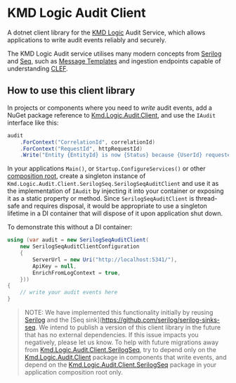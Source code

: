 # KMD Logic Audit Client

A dotnet client library for the [KMD Logic](https://console.kmdlogic.io/) Audit Service, which allows applications to write audit events reliably and securely.

The KMD Logic Audit service utilises many modern concepts from [Serilog](https://serilog.net/) and [Seq](https://getseq.net/), such as [Message Templates](https://messagetemplates.org/) and ingestion endpoints capable of understanding [CLEF](https://docs.getseq.net/docs/posting-raw-events).

## How to use this client library

In projects or components where you need to *write* audit events, add a NuGet package reference to [Kmd.Logic.Audit.Client](https://www.nuget.org/packages/Kmd.Logic.Audit.Client), and use the `IAudit` interface like this:

```csharp
audit
    .ForContext("CorrelationId", correlationId)
    .ForContext("RequestId", httpRequestId)
    .Write("Entity {EntityId} is now {Status} because {UserId} requested it", domainEntity.Id, domainEntity.Status, currentUserId);
```

In your applications `Main()`, or `Startup.ConfigureServices()` or other [composition root](http://blog.ploeh.dk/2011/07/28/CompositionRoot/), create a singleton instance of `Kmd.Logic.Audit.Client.SerilogSeq.SerilogSeqAuditClient` and use it as the implementation of `IAudit` by injecting it into your container or exposing it as a static property or method. Since `SerilogSeqAuditClient` is thread-safe and requires disposal, it would be appropriate to use a singleton lifetime in a DI container that will dispose of it upon application shut down.

To demonstrate this without a DI container:

```csharp
using (var audit = new SerilogSeqAuditClient(
    new SerilogSeqAuditClientConfiguration
    {
        ServerUrl = new Uri("http://localhost:5341/"),
        ApiKey = null,
        EnrichFromLogContext = true,
    }))
{
    // write your audit events here
}
```

> NOTE: We have implemented this functionality initially by  reusing [Serilog](https://github.com/serilog/serilog) and the [Seq sink](https://github.com/serilog/serilog-sinks-seq. We intend to publish a version of this client library in the future that has no external dependencies. If this issue impacts you negatively, please let us know. To help with future migrations away from [Kmd.Logic.Audit.Client.SerilogSeq](https://www.nuget.org/packages/Kmd.Logic.Audit.Client.SerilogSeq), try to depend only on the [Kmd.Logic.Audit.Client](https://www.nuget.org/packages/Kmd.Logic.Audit.Client) package in components that write events, and depend on the [Kmd.Logic.Audit.Client.SerilogSeq](https://www.nuget.org/packages/Kmd.Logic.Audit.Client.SerilogSeq) package in your application composition root only.